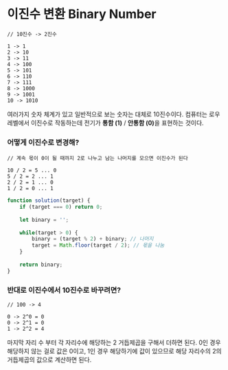 # 이진수 변환 Binary Number

```
// 10진수 -> 2진수

1 -> 1
2 -> 10
3 -> 11
4 -> 100
5 -> 101
6 -> 110
7 -> 111
8 -> 1000
9 -> 1001
10 -> 1010
```

여러가지 숫자 체계가 있고 일반적으로 보는 숫자는 대체로 10진수이다. 컴퓨터는 로우레벨에서 이진수로 작동하는데 전기가 **통함 (1)** / **안통함 (0)**&#xC744; 표현하는 것이다.



### 어떻게 이진수로 변경해?

```
// 계속 몫이 0이 될 때까지 2로 나누고 남는 나머지를 모으면 이진수가 된다

10 / 2 = 5 ... 0
5 / 2 = 2 ... 1
2 / 2 = 1 ... 0
1 / 2 = 0 ... 1
```

```javascript
function solution(target) {
    if (target === 0) return 0;
    
    let binary = '';
    
    while(target > 0) {
        binary = (target % 2) + binary; // 나머지
        target = Math.floor(target / 2); // 몫을 나눔
    }
    
    return binary;
}
```



### 반대로 이진수에서 10진수로 바꾸려면?

```
// 100 -> 4

0 -> 2^0 = 0
0 -> 2^1 = 0
1 -> 2^2 = 4
```

마지막 자리 수 부터 각 자리수에 해당하는 2 거듭제곱을 구해서 더하면 된다. 0인 경우 해당하지 않는  걸로 값은 0이고, 1인 경우 해당하기에 값이 있으므로 해당 자리수의 2의 거듭제곱의 값으로 계산하면 된다.

